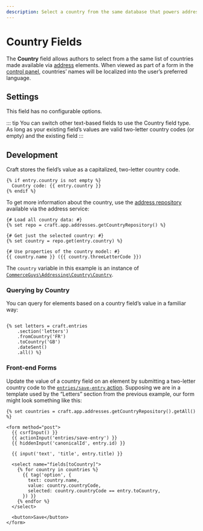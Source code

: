 ```yaml
---
description: Select a country from the same database that powers address elements.
---
```


# Country Fields

The **Country** field allows authors to select from a the same list of countries made available via [address](../element-types/addresses.md) elements. When viewed as part of a form in the [control panel](../../system/control-panel.md), countries’ names will be localized into the user’s preferred language.

<!-- more -->

## Settings

This field has no configurable options.

::: tip
You can switch other text-based fields to use the Country field type. As long as your existing field’s values are valid two-letter country codes (or empty) and the existing field
:::

## Development

Craft stores the field’s value as a capitalized, two-letter country code.

```twig
{% if entry.country is not empty %}
  Country code: {{ entry.country }}
{% endif %}
```

To get more information about the country, use the [address repository](../element-types/addresses.md#address-repository) available via the address service:

```twig
{# Load all country data: #}
{% set repo = craft.app.addresses.getCountryRepository() %}

{# Get just the selected country: #}
{% set country = repo.get(entry.country) %}

{# Use properties of the country model: #}
{{ country.name }} ({{ country.threeLetterCode }})
```

The `country` variable in this example is an instance of  [`CommerceGuys\Addressing\Country\Country`](repo:commerceguys/addressing/blob/master/src/Country/Country.php).

### Querying by Country

You can query for elements based on a country field’s value in a familiar way:

```twig

{% set letters = craft.entries
    .section('letters')
    .fromCountry('FR')
    .toCountry('GB')
    .dateSent()
    .all() %}
```

### Front-end Forms

Update the value of a country field on an element by submitting a two-letter country code to the [`entries/save-entry` action](../controller-actions.md#post-entries-save-entry). Supposing we are in a template used by the “Letters” section from the previous example, our form might look something like this:

```twig
{% set countries = craft.app.addresses.getCountryRepository().getAll() %}

<form method="post">
  {{ csrfInput() }}
  {{ actionInput('entries/save-entry') }}
  {{ hiddenInput('canonicalId', entry.id) }}

  {{ input('text', 'title', entry.title) }}

  <select name="fields[toCountry]">
    {% for country in countries %}
      {{ tag('option', {
        text: country.name,
        value: country.countryCode,
        selected: country.countryCode == entry.toCountry,
      }) }}
    {% endfor %}
  </select>

  <button>Save</button>
</form>
```

<See path="../controller-actions.md" description="Read more about using forms to submit data to Craft controllers." />
